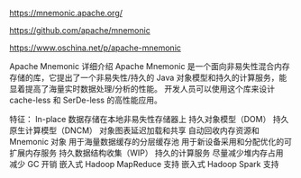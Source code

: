 
https://mnemonic.apache.org/


https://github.com/apache/mnemonic





https://www.oschina.net/p/apache-mnemonic

Apache Mnemonic 详细介绍
Apache Mnemonic  是一个面向非易失性混合内存存储的库，它提出了一个非易失性/持久的 Java 对象模型和持久的计算服务，能显着提高了海量实时数据处理/分析的性能。 开发人员可以使用这个库来设计 cache-less 和 SerDe-less 的高性能应用。

特征：
In-place 数据存储在本地非易失性存储器上
持久对象模型（DOM）
持久原生计算模型（DNCM）
对象图表延迟加载和共享
自动回收内存资源和 Mnemonic 对象
用于海量数据缓存的分层缓存池
用于新设备采用和分配优化的可扩展内存服务
持久数据结构收集（WIP）
持久的计算服务
尽量减少堆内存占用
减少 GC 开销
嵌入式 Hadoop MapReduce 支持
嵌入式 Hadoop Spark 支持











